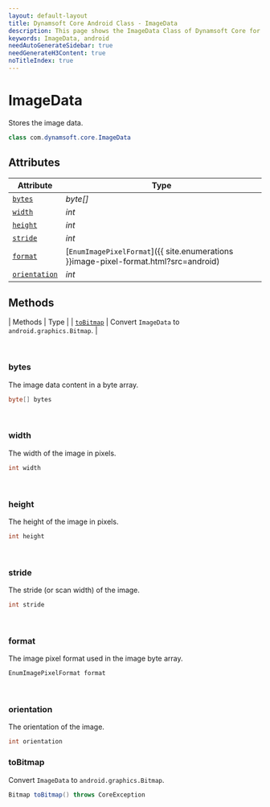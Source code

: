 ```yaml
---
layout: default-layout
title: Dynamsoft Core Android Class - ImageData
description: This page shows the ImageData Class of Dynamsoft Core for Android Language.
keywords: ImageData, android
needAutoGenerateSidebar: true
needGenerateH3Content: true
noTitleIndex: true
---
```


# ImageData

Stores the image data.  

```java
class com.dynamsoft.core.ImageData
```  

## Attributes

| Attribute | Type |
|---------- | ---- |
| [`bytes`](#bytes) | *byte[]* |
| [`width`](#width) | *int* |
| [`height`](#height) | *int* |
| [`stride`](#stride) | *int* |
| [`format`](#format) | [`EnumImagePixelFormat`]({{ site.enumerations }}image-pixel-format.html?src=android) |
| [`orientation`](#orientation) | *int* |

## Methods

| Methods | Type |
| [`toBitmap`](#tobitmap) | Convert `ImageData` to `android.graphics.Bitmap`. |

&nbsp;

### bytes

The image data content in a byte array.

```java
byte[] bytes
```

&nbsp;

### width

The width of the image in pixels.  

```java
int width
```

&nbsp;

### height

The height of the image in pixels.  

```java
int height
```

&nbsp;

### stride

The stride (or scan width) of the image.

```java
int stride
```

&nbsp;

### format

The image pixel format used in the image byte array.

```java
EnumImagePixelFormat format
```

&nbsp;

### orientation

The orientation of the image.

```java
int orientation
```

### toBitmap

Convert `ImageData` to `android.graphics.Bitmap`.

```java
Bitmap toBitmap() throws CoreException
```
